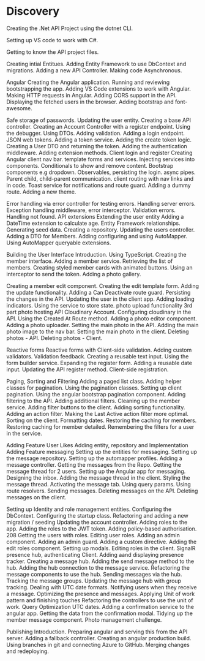 # Discovery

Creating the .Net API Project using the dotnet CLI.

Setting up VS code to work with C#.

Getting to know the API project files.

Creating intial Entitues.
Adding Entity Framework to use DbContext and migrations.
Adding a new API Controller.
Making  code Asynchronous.
 

Angular
Creating the Angular application.
Running and reviewing bootstrapping the app.
Adding VS Code extensions to work with Angular.
Making HTTP requests in Angular.
Adding CORS support in the API.
Displaying the fetched users in the browser.
Adding bootstrap and font-awesome. 
 
Safe storage of passwords.
Updating the user entity.
Creating a base API controller.
Creating an Account Controller with a register endpoint.
Using the debugger.
Using DTOs.
Adding validation.
Adding a login endpoint.
JSON web tokens.
Adding a token service.
Adding the create token logic.
Creating a User DTO and returning the token.
Adding the authentication middleware.
Adding extension methods.
Client login and register
Creating Angular client nav bar.
template forms and services.
Injecting services into components.
Conditionals to show and remove content.
Bootstrap components e.g dropdown.
Observables, persisting the login.
async pipes.
Parent child, child-parent communication.
client routing with nav links and in code.
Toast service for notifications and route guard.
 Adding a dummy route.
 Adding a new theme.

Error handling via error controller for testing errors.
Handling server errors.
Exception handling middleware, error interceptor.
Validation errors.
Handling not found.
API extensions
Extending the user entity
Adding a DateTime extension to calculate age.
Entity Framework relationships.
Generating seed data.
Creating a repository.
Updating the users controller.
Adding a DTO for Members.
Adding configuring and using AutoMapper.
Using AutoMapper queryable extensions.

Building the User Interface
Introduction.
Using TypeScript.
Creating the member interface.
Adding a member service.
Retrieving the list of members.
Creating styled member cards with animated buttons.
Using an interceptor to send the token.
Adding a photo gallery.

Creating a member edit component.
Creating the edit template form.
Adding the update functionality.
Adding a Can Deactivate route guard.
Persisting the changes in the API.
Updating the user in the client app.
Adding loading indicators.
Using the service to store state.
photo upload functionality
3rd part photo hosting API Cloudinary Account.
Configuring cloudinary in the API.
Using the Created At Route method.
Adding a photo editor component.
Adding a photo uploader.
Setting the main photo in the API.
Adding the main photo image to the nav bar.
Setting the main photo in the client.
Deleting photos - API.
Deleting photos - Client.
 
Reactive forms
Reactive forms with Client-side validation.
Adding custom validators.
Validation feedback.
Creating a reusable text input.
Using the form builder service.
Expanding the register form.
Adding a reusable date input.
Updating the API register method.
Client-side registration.

Paging, Sorting and Filtering
Adding a paged list class.
Adding helper classes for pagination.
Using the pagination classes.
Setting up client pagination.
Using the angular bootstrap pagination component.
Adding filtering to the API.
Adding additional filters.
Cleaning up the member service.
Adding filter buttons to the client.
Adding sorting functionality.
Adding an action filter.
Making the Last Active action filter more optimal.
Sorting on the client.
Formatting dates.
Restoring the caching for members.
Restoring caching for member detailed.
Remembering the filters for a user in the service.

Adding Feature User Likes 
Adding entity, repository and Implementation
Adding Feature messaging
Setting up the entities for messaging.
Setting up the message repository.
Setting up the automapper profiles.
Adding a message controller.
Getting the messages from the Repo.
Getting the message thread for 2 users.
Setting up the Angular app for messaging.
Designing the inbox.
Adding the message thread in the client.
Styling the message thread.
Activating the message tab.
Using query params.
Using route resolvers.
Sending messages.
Deleting messages on the API.
Deleting messages on the client.

Setting up Identity and role management entities.
 Configuring the DbContext.
 Configuring the startup class.
 Refactoring and adding a new migration / seeding
Updating the account controller.
Adding roles to the app.
Adding the roles to the JWT token.
Adding policy-based authorisation. 208
Getting the users with roles.
Editing user roles.
Adding an admin component.
Adding an admin guard.
Adding a custom directive.
Adding the edit roles component.
Setting up modals.
Editing roles in the client.
SignalR presence hub, authenticating Client. 
Adding aand displaying presence tracker.
Creating a message hub.
Adding the send message method to the hub.
Adding the hub connection to the message service.
Refactoring the message components to use the hub.
Sending messages via the hub.
Tracking the message groups.
Updating the message hub with group tracking.
Dealing with UTC date formats.
Notifying users when they receive a message.
Optimizing the presence and messages.
Applying Unit of work pattern and finishing touches
Refactoring the controllers to use the unit of work.
Query Optimization
UTC dates.
Adding a confirmation service to the angular app.
Getting the data from the confirmation modal.
Tidying up the member message component.
Photo management challenge.

Publishing
 Introduction.
 Preparing angular and serving this from the API server.
 Adding a fallback controller.
Creating an angular production build.
Using branches in git and connecting Azure to GitHub.
 Merging changes and redeploying.
